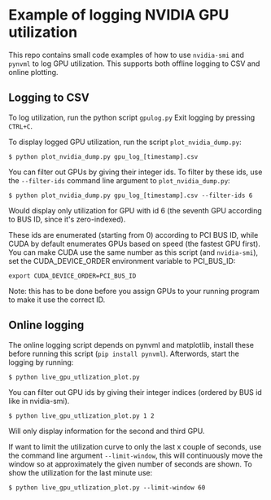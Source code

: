 # Example of logging NVIDIA GPU utilization
This repo contains small code examples of how to use `nvidia-smi` and `pynvml` to log GPU utilization. This supports 
both offline logging to CSV and online plotting.

## Logging to CSV
To log utilization, run the python script `gpulog.py` Exit logging by pressing `CTRL+C`.

To display logged GPU utilization, run the script `plot_nvidia_dump.py`:
```
$ python plot_nvidia_dump.py gpu_log_[timestamp].csv
```

You can filter out GPUs by giving their integer ids. To filter by these ids, use the `--filter-ids` command line argument to `plot_nvidia_dump.py`:
```
$ python plot_nvidia_dump.py gpu_log_[timestamp].csv --filter-ids 6
```
Would display only utilization for GPU with id 6 (the seventh GPU according to BUS ID, since it's zero-indexed).
 
These ids are enumerated (starting from 0) according to PCI BUS ID, while CUDA by default 
enumerates GPUs based on speed (the fastest GPU first). You can make CUDA use the same number as this script 
(and `nvidia-smi`), set the CUDA_DEVICE_ORDER environment variable to PCI_BUS_ID:

```
export CUDA_DEVICE_ORDER=PCI_BUS_ID
```
Note: this has to be done before you assign GPUs to your running program to make it use the correct ID.

## Online logging
The online logging script depends on pynvml and matplotlib, install these before running this script 
(`pip install pynvml`). Afterwords, start the logging by running:

```
$ python live_gpu_utlization_plot.py
```
You can filter out GPU ids by giving their integer indices (ordered by BUS id like in nvidia-smi).
```
$ python live_gpu_utlization_plot.py 1 2
```
Will only display information for the second and third GPU.

If want to limit the utilization curve to only the last x couple of seconds, use the command line argument 
`--limit-window`, this will continuously move the window so at approximately the given number of seconds are shown. 
To show the utilization for the last minute use:

```
$ python live_gpu_utlization_plot.py --limit-window 60
```
